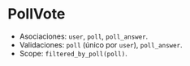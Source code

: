 # PollVote

- Asociaciones: `user`, `poll`, `poll_answer`.
- Validaciones: `poll` (único por `user`), `poll_answer`.
- Scope: `filtered_by_poll(poll)`.

